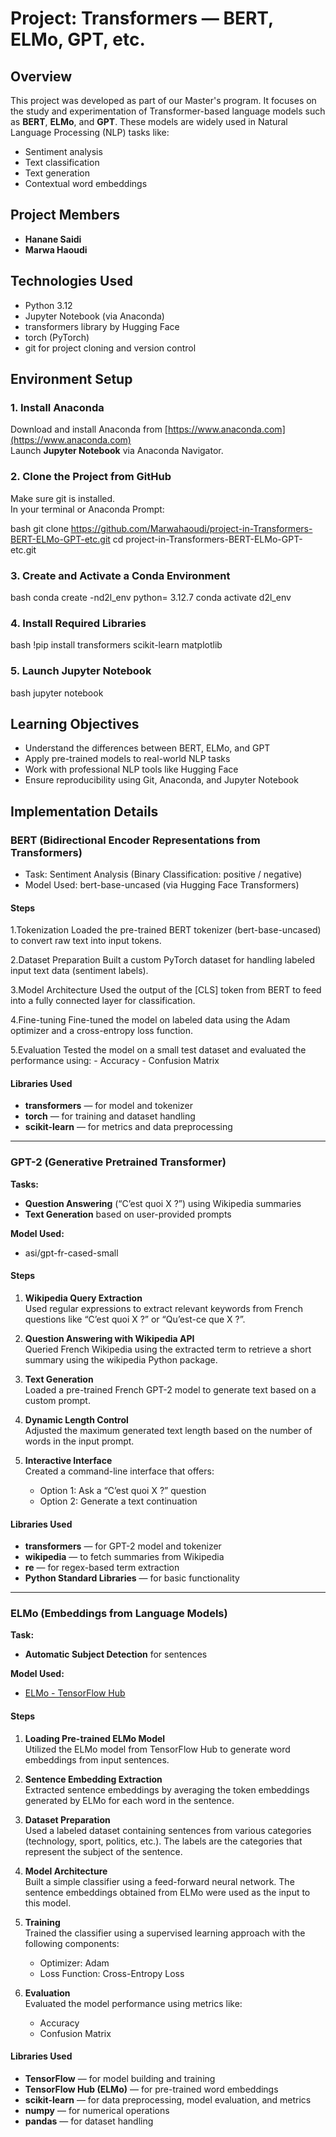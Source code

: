 # Project: Transformers — BERT, ELMo, GPT, etc.

## Overview

This project was developed as part of our Master's program. It focuses on the study and experimentation of Transformer-based language models such as **BERT**, **ELMo**, and **GPT**. These models are widely used in Natural Language Processing (NLP) tasks like:

- Sentiment analysis  
- Text classification  
- Text generation  
- Contextual word embeddings

## Project Members

- **Hanane Saidi**
- **Marwa Haoudi**

## Technologies Used

- Python 3.12 
- Jupyter Notebook (via Anaconda)  
- transformers library by Hugging Face  
- torch (PyTorch)  
- git for project cloning and version control  

## Environment Setup

### 1. Install Anaconda

Download and install Anaconda from [https://www.anaconda.com](https://www.anaconda.com)  
Launch **Jupyter Notebook** via Anaconda Navigator.

### 2. Clone the Project from GitHub

Make sure git is installed.  
In your terminal or Anaconda Prompt:

bash
git clone https://github.com/Marwahaoudi/project-in-Transformers-BERT-ELMo-GPT-etc.git
cd project-in-Transformers-BERT-ELMo-GPT-etc.git

### 3. Create and Activate a Conda Environment
 
bash
conda create -nd2l_env python= 3.12.7
conda activate d2l_env


### 4. Install Required Libraries
 
bash
!pip install transformers scikit-learn matplotlib

### 5. Launch Jupyter Notebook
 
bash
jupyter notebook

## Learning Objectives
- Understand the differences between BERT, ELMo, and GPT
- Apply pre-trained models to real-world NLP tasks
- Work with professional NLP tools like Hugging Face
- Ensure reproducibility using Git, Anaconda, and Jupyter Notebook

## Implementation Details

### BERT (Bidirectional Encoder Representations from Transformers)
- Task: Sentiment Analysis (Binary Classification: positive / negative)
- Model Used: bert-base-uncased (via Hugging Face Transformers)
#### Steps
1.Tokenization
Loaded the pre-trained BERT tokenizer (bert-base-uncased) to convert raw text into input tokens.

2.Dataset Preparation
Built a custom PyTorch dataset for handling labeled input text data (sentiment labels).

3.Model Architecture
Used the output of the [CLS] token from BERT to feed into a fully connected layer for classification.

4.Fine-tuning
Fine-tuned the model on labeled data using the Adam optimizer and a cross-entropy loss function.

5.Evaluation
Tested the model on a small test dataset and evaluated the performance using:
    - Accuracy
    - Confusion Matrix
    
#### Libraries Used
- **transformers** — for model and tokenizer  
- **torch** — for training and dataset handling  
- **scikit-learn** — for metrics and data preprocessing
----
### GPT-2 (Generative Pretrained Transformer)

**Tasks:**
- **Question Answering** (“C’est quoi X ?”) using Wikipedia summaries
- **Text Generation** based on user-provided prompts

**Model Used:**  
- asi/gpt-fr-cased-small



#### Steps

1. **Wikipedia Query Extraction**  
   Used regular expressions to extract relevant keywords from French questions like “C’est quoi X ?” or “Qu’est-ce que X ?”.

2. **Question Answering with Wikipedia API**  
   Queried French Wikipedia using the extracted term to retrieve a short summary using the wikipedia Python package.

3. **Text Generation**  
   Loaded a pre-trained French GPT-2 model to generate text based on a custom prompt.

4. **Dynamic Length Control**  
   Adjusted the maximum generated text length based on the number of words in the input prompt.

5. **Interactive Interface**  
   Created a command-line interface that offers:
   - Option 1: Ask a “C’est quoi X ?” question
   - Option 2: Generate a text continuation



#### Libraries Used
- **transformers** — for GPT-2 model and tokenizer
- **wikipedia** — to fetch summaries from Wikipedia
- **re** — for regex-based term extraction
- **Python Standard Libraries** — for basic functionality

----

### ELMo (Embeddings from Language Models)

**Task:**
- **Automatic Subject Detection** for sentences

**Model Used:**  
- [ELMo - TensorFlow Hub](https://tfhub.dev/google/elmo/3)


#### Steps

1. **Loading Pre-trained ELMo Model**  
   Utilized the ELMo model from TensorFlow Hub to generate word embeddings from input sentences.

2. **Sentence Embedding Extraction**  
   Extracted sentence embeddings by averaging the token embeddings generated by ELMo for each word in the sentence.

3. **Dataset Preparation**  
   Used a labeled dataset containing sentences from various categories (technology, sport, politics, etc.). The labels are the categories that represent the subject of the sentence.

4. **Model Architecture**  
   Built a simple classifier using a feed-forward neural network. The sentence embeddings obtained from ELMo were used as the input to this model.

5. **Training**  
   Trained the classifier using a supervised learning approach with the following components:
   - Optimizer: Adam
   - Loss Function: Cross-Entropy Loss

6. **Evaluation**  
   Evaluated the model performance using metrics like:
   - Accuracy
   - Confusion Matrix



#### Libraries Used
- **TensorFlow** — for model building and training
- **TensorFlow Hub (ELMo)** — for pre-trained word embeddings
- **scikit-learn** — for data preprocessing, model evaluation, and metrics
- **numpy** — for numerical operations
- **pandas** — for dataset handling


